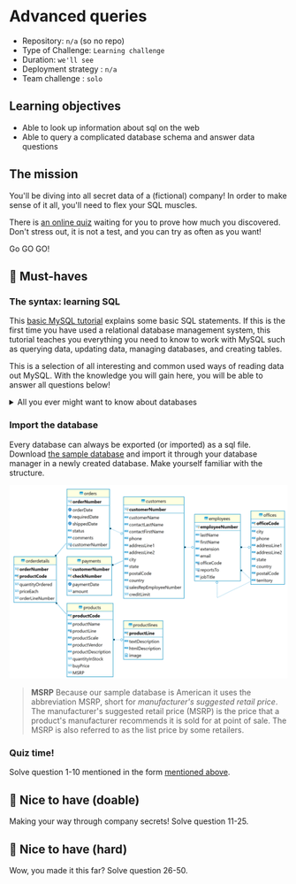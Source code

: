 # Advanced queries

- Repository: `n/a` (so no repo)
- Type of Challenge: `Learning challenge`
- Duration: `we'll see`
- Deployment strategy : `n/a`
- Team challenge : `solo`

## Learning objectives
- Able to look up information about sql on the web
- Able to query a complicated database schema and answer data questions

## The mission

You'll be diving into all secret data of a (fictional) company!
In order to make sense of it all, you'll need to flex your SQL muscles.

There is [an online quiz](https://forms.gle/awnpBjBPgwi5N7ou8) waiting for you to prove how much you discovered.
Don't stress out, it is not a test, and you can try as often as you want!

Go GO GO!

## 🌱 Must-haves

### The syntax: learning SQL

This [basic MySQL tutorial](https://www.mysqltutorial.org/basic-mysql-tutorial.aspx) explains some basic SQL statements. If this is the first time you have used a relational database management system, this tutorial teaches you everything you need to know to work with MySQL such as querying data, updating data, managing databases, and creating tables.

This is a selection of all interesting and common used ways of reading data out MySQL.
With the knowledge you will gain here, you will be able to answer all questions below!

<details>
  <summary>All you ever might want to know about databases</summary>

1. Querying data
    - [SELECT – show you how to use simple SELECT statement to query the data from a single table.](https://www.mysqltutorial.org/mysql-select-statement-query-data.aspx)

1. Sorting data
    - [ORDER BY – show you how to sort the result set using ORDER BY clause. The custom sort order with the FIELD function will be also covered.](https://www.mysqltutorial.org/mysql-order-by/)

1. Filtering data
    - [WHERE – learn how to use the WHERE clause to filter rows based on specified conditions.](https://www.mysqltutorial.org/mysql-where/)
    - [SELECT  DISTINCT – show you how to use the DISTINCT operator in the SELECT statement to eliminate duplicate rows in a result set.](https://www.mysqltutorial.org/mysql-distinct.aspx)
    - [AND – introduce you to the AND operator to combine Boolean expressions to form a complex condition for filtering data.](https://www.mysqltutorial.org/mysql-and/)
    - [OR– introduce you to the OR operator and show you how to combine the OR operator with the AND operator to filter data.](https://www.mysqltutorial.org/mysql-or/)
    - [IN – show you how to use the IN operator in the WHERE clause to determine if a value matches any value in a list or a subquery.](https://www.mysqltutorial.org/sql-in.aspx)
    - [BETWEEN – show you how to query data based on a range using BETWEEN operator.](https://www.mysqltutorial.org/mysql-between)
    - [LIKE  – provide you with technique to query data based on a specific pattern.](https://www.mysqltutorial.org/mysql-like/)
    - [LIMIT – use LIMIT to constrain the number of rows returned by SELECT statement](https://www.mysqltutorial.org/mysql-limit.aspx)
    - [IS NULL – test whether a value is NULL or not by using IS NULL operator.](https://www.mysqltutorial.org/mysql-is-null/)
    - [Subquery – show you how to nest a query (inner query) within another query (outer query) and use the result of the inner query for the outer query.](https://www.mysqltutorial.org/mysql-subquery/)
        
1. Joining tables
    - [Table & Column Aliases – introduce you to table and column aliases.](https://www.mysqltutorial.org/mysql-alias/)
    - [LEFT JOIN – return all rows from the left table and matching rows from the right table or null if no matching rows found in the right table.](https://www.mysqltutorial.org/mysql-left-join.aspx)

1. Grouping data
    - [GROUP BY – show you how to group rows into groups based on columns or expressions.](https://www.mysqltutorial.org/mysql-group-by.aspx)
    - [HAVING – filter the groups by a specific condition.](https://www.mysqltutorial.org/mysql-having.aspx)
    
1. Common functions
    - [count() - Return the number of rows in a group, including rows with NULL values.](https://www.mysqltutorial.org/mysql-count/)
    - [avg() - Return the average of non-NULL values.](https://www.mysqltutorial.org/mysql-avg/)
    - [sum() - Return the summation of all non-NULL values a set.](https://www.mysqltutorial.org/mysql-sum/)
    - [max() - Return the highest value (maximum) in a set of non-NULL values.](https://www.mysqltutorial.org/mysql-max-function/)
    - [min() - Return the lowest value (minimum) in a set of non-NULL values.](https://www.mysqltutorial.org/mysql-min/)
    - [Shows you the how to manipulate date and time data effectively.](https://www.mysqltutorial.org/mysql-date/)

If you feel like you want extra practice, have a look at this [free mini course about MySQL](https://github.com/WebDevSimplified/Learn-SQL) and the accompanying [video](https://youtu.be/p3qvj9hO_Bo).

</details>

### Import the database

Every database can always be exported (or imported) as a sql file.
Download [the sample database](mysqlsampledatabase.zip) and import it through your database manager in a newly created database. Make yourself familiar with the structure.

![schema](db.png)

> **MSRP**
> Because our sample database is American it uses the abbreviation MSRP, short for *manufacturer's suggested retail price*.
The manufacturer's suggested retail price (MSRP) is the price that a product's manufacturer recommends it is sold for at point of sale. The MSRP is also referred to as the list price by some retailers.

### Quiz time!

Solve question 1-10 mentioned in the form [mentioned above](#the-mission).

## 🌼 Nice to have (doable)

Making your way through company secrets!
Solve question 11-25.

## 🌳 Nice to have (hard)

Wow, you made it this far?
Solve question 26-50.
